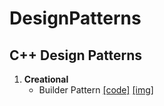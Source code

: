 # DesignPatterns
## C++ Design Patterns

1. **Creational**
    - Builder Pattern  [[code]](https://github.com/ShahPranav1094-Courses/DesignPatterns/blob/master/BuilderPattern/BuilderPatternC%2B%2B.cpp) [[img]](https://github.com/ShahPranav1094-Courses/DesignPatterns/blob/master/BuilderPattern/BuilderPattern.jpg)
